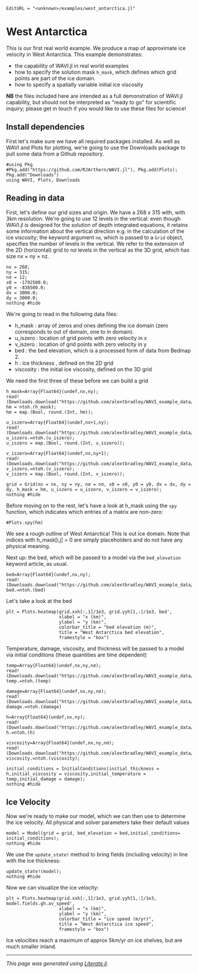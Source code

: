 ```@meta
EditURL = "<unknown>/examples/west_antarctica.jl"
```

# West Antarctica

This is our first real world example. We produce a map of approximate ice velocity in West Antarctica.
This example demonstrates:
  * the capability of WAVI.jl in real world examples
  * how to specify the solution mask `h_mask`, which defines which grid points are part of the ice domain.
  * how to specify a spatially variable initial ice viscosity

**NB** the files included here are intended as a full demonstration of WAVI.jl capability, but should not be interpreted as "ready to go" for scientific inquiry; please get in touch if you would like to use these files for science!

## Install dependencies

First let's make sure we have all required packages installed.
As well as WAVI and Plots for plotting, we're going to use the Downloads package to pull some data from a Github repository.

````@example west_antarctica
#using Pkg
#Pkg.add("https://github.com/RJArthern/WAVI.jl"), Pkg.add(Plots); Pkg.add("Downloads")
using WAVI, Plots, Downloads
````

## Reading in data
First, let's define our grid sizes and origin. We have a 268 x 315 with, with 3km resolution.
We're going to use 12 levels in the vertical: even though WAVI.jl is designed for the solution of depth integrated equations, it retains some information about the vertical direction e.g. in the calculation of the ice viscosity; the keyword argument `nσ`, which is passed to a `Grid` object, specifies the number of levels in the vertical. We refer to the extension of the 2D (horizontal) grid to n$\sigma$ levels in the vertical as the 3D grid, which has size nx $\times$ ny $\times$ nz.

````@example west_antarctica
nx = 268;
ny = 315;
nσ = 12;
x0 = -1792500.0;
y0 = -838500.0;
dx = 3000.0;
dy = 3000.0;
nothing #hide
````

We're going to read in the following data files:
  * h_mask     : array of zeros and ones defining the ice domain (zero corresponds to out of domain, one to in domain).
  * u_iszero   : location of grid points with zero velocity in x
  * v_iszero   : location of grid points with zero velocity in y
  * bed        : the bed elevation, which is a processed form of data from Bedmap 2.
  * h          : ice thickness , defined on the 2D grid
  * viscosity  : the initial ice viscosity, defined on the 3D grid

We need the first three of these before we can build a grid

````@example west_antarctica
h_mask=Array{Float64}(undef,nx,ny);
read!(Downloads.download("https://github.com/alextbradley/WAVI_example_data/raw/main/WAIS/Inverse_3km_h_mask_clip.bin"),h_mask);
hm = ntoh.(h_mask);
hm = map.(Bool, round.(Int, hm));

u_iszero=Array{Float64}(undef,nx+1,ny);
read!(Downloads.download("https://github.com/alextbradley/WAVI_example_data/raw/main/WAIS/Inverse_3km_uiszero_clip.bin"),u_iszero);
u_iszero.=ntoh.(u_iszero);
u_iszero = map.(Bool, round.(Int, u_iszero));

v_iszero=Array{Float64}(undef,nx,ny+1);
read!(Downloads.download("https://github.com/alextbradley/WAVI_example_data/raw/main/WAIS/Inverse_3km_viszero_clip.bin"),v_iszero);
v_iszero.=ntoh.(v_iszero);
v_iszero = map.(Bool, round.(Int, v_iszero));

grid = Grid(nx = nx, ny = ny, nσ = nσ, x0 = x0, y0 = y0, dx = dx, dy = dy, h_mask = hm, u_iszero = u_iszero, v_iszero = v_iszero);
nothing #hide
````

Before moving on to the rest, let's have a look at h_mask using the `spy` function, which indicates which entries of a matrix are non-zero:

````@example west_antarctica
#Plots.spy(hm)
````

We see a rough outline of West Antarctica! This is out ice domain. Note that indices with h_mask[i,j] = 0 are simply placeholders and do not have any physical meaning.

Next up: the bed, which will be passed to a model via the `bed_elevation` keyword article, as usual.

````@example west_antarctica
bed=Array{Float64}(undef,nx,ny);
read!(Downloads.download("https://github.com/alextbradley/WAVI_example_data/raw/main/WAIS/Inverse_3km_bed_clip_noNan.bin"),bed);
bed.=ntoh.(bed)
````

Let's take a look at the bed

````@example west_antarctica
plt = Plots.heatmap(grid.xxh[:,1]/1e3, grid.yyh[1,:]/1e3, bed',
                    xlabel = "x (km)",
                    ylabel = "y (km)",
                    colorbar_title = "bed elevation (m)",
                    title = "West Antarctica bed elevation",
                    framestyle = "box")
````

Temperature, damage, viscosity, and thickness will be passed to a model via initial conditions (these quantities are time dependent)

````@example west_antarctica
temp=Array{Float64}(undef,nx,ny,nσ);
read!(Downloads.download("https://github.com/alextbradley/WAVI_example_data/raw/main/WAIS/Inverse_3km_3Dtemp_clip_noNan.bin"),temp);
temp.=ntoh.(temp)

damage=Array{Float64}(undef,nx,ny,nσ);
read!(Downloads.download("https://github.com/alextbradley/WAVI_example_data/raw/main/WAIS/Inverse_3km_damage3D_clip_noNan.bin"),damage);
damage.=ntoh.(damage)

h=Array{Float64}(undef,nx,ny);
read!(Downloads.download("https://github.com/alextbradley/WAVI_example_data/raw/main/WAIS/Inverse_3km_thickness_clip_noNan.bin"),h);
h.=ntoh.(h)

viscosity=Array{Float64}(undef,nx,ny,nσ);
read!(Downloads.download("https://github.com/alextbradley/WAVI_example_data/raw/main/WAIS/Inverse_3km_viscosity3D_clip_noNan.bin"),viscosity);
viscosity.=ntoh.(viscosity);

initial_conditions = InitialConditions(initial_thickness = h,initial_viscosity = viscosity,initial_temperature = temp,initial_damage = damage);
nothing #hide
````

## Ice Velocity
Now we're ready to make our model, which we can then use to determine the ice velocity. All physical and solver parameters take their default values

````@example west_antarctica
model = Model(grid = grid, bed_elevation = bed,initial_conditions= initial_conditions);
nothing #hide
````

We use the `update_state!` method to bring fields (including velocity) in line with the ice thickness:

````@example west_antarctica
update_state!(model);
nothing #hide
````

Now we can visualize the ice velocity:

````@example west_antarctica
plt = Plots.heatmap(grid.xxh[:,1]/1e3, grid.yyh[1,:]/1e3, model.fields.gh.av_speed',
                    xlabel = "x (km)",
                    ylabel = "y (km)",
                    colorbar_title = "ice speed (m/yr)",
                    title = "West Antarctica ice speed",
                    framestyle = "box")
````

Ice velocities reach a maximum of approx 5km/yr on ice shelves, but are much smaller inland.

---

*This page was generated using [Literate.jl](https://github.com/fredrikekre/Literate.jl).*

